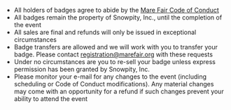 - All holders of badges agree to abide by the [Mare Fair Code of Conduct](Code%20of%20Conduct.md)
- All badges remain the property of Snowpity, Inc., until the completion of the event
- All sales are final and refunds will only be issued in exceptional circumstances
- Badge transfers are allowed and we will work with you to transfer your badge.  Please contact [registration@marefair.org](mailto:registration@marefair.org) with these requests
- Under no circumstances are you to re-sell your badge unless express permission has been granted by Snowpity, Inc.
- Please monitor your e-mail for any changes to the event (including scheduling or Code of Conduct modifications).  Any material changes may come with an opportunity for a refund if such changes prevent your ability to attend the event
